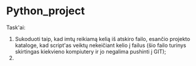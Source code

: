 # Python_project
Task'ai:
1. Sukoduoti taip, kad imtų reikiamą kelią iš atskiro failo, esančio projekto kataloge, kad script'as veiktų nekeičiant kelio į failus (šio failo turinys skirtingas kiekvieno kompiutery ir jo negalima pushinti į GIT);
2. 
